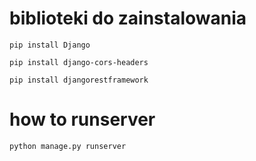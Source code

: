 # biblioteki do zainstalowania

```pip install Django```

```pip install django-cors-headers```

```pip install djangorestframework```

# how to runserver

```python manage.py runserver```
